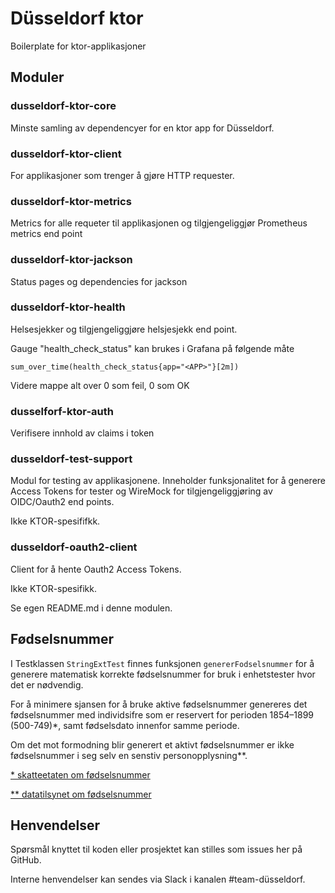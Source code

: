 # Düsseldorf ktor
Boilerplate for ktor-applikasjoner

## Moduler

### dusseldorf-ktor-core
Minste samling av dependencyer for en ktor app for Düsseldorf.

### dusseldorf-ktor-client
For applikasjoner som trenger å gjøre HTTP requester.

### dusseldorf-ktor-metrics
Metrics for alle requeter til applikasjonen og tilgjengeliggjør Prometheus metrics end point

### dusseldorf-ktor-jackson
Status pages og dependencies for jackson

### dusseldorf-ktor-health
Helsesjekker og tilgjengeliggjøre helsjesjekk end point.

Gauge "health_check_status" kan brukes i Grafana på følgende måte
```
sum_over_time(health_check_status{app="<APP>"}[2m])
```
Videre mappe alt over 0 som feil, 0 som OK

### dusselforf-ktor-auth
Verifisere innhold av claims i token

### dusseldorf-test-support
Modul for testing av applikasjonene. Inneholder funksjonalitet for å generere Access Tokens for tester og WireMock for tilgjengeliggjøring av OIDC/Oauth2 end points.

Ikke KTOR-spesififkk.

### dusseldorf-oauth2-client
Client for å hente Oauth2 Access Tokens.

Ikke KTOR-spesifikk.

Se egen README.md i denne modulen.

## Fødselsnummer
I Testklassen `StringExtTest` finnes funksjonen `genererFodselsnummer` for å generere matematisk korrekte fødselsnummer for bruk i enhetstester hvor det er nødvendig.

For å minimere sjansen for å bruke aktive fødselsnummer genereres det fødselsnummer med individsifre som er reservert for perioden 1854–1899 (500-749)*, samt fødselsdato innenfor samme periode.

Om det mot formodning blir generert et aktivt fødselsnummer er ikke fødselsnummer i seg selv en senstiv personopplysning**.

[* skatteetaten om fødselsnummer](https://www.skatteetaten.no/person/folkeregister/fodsel-og-navnevalg/barn-fodt-i-norge/fodselsnummer/)

[** datatilsynet om fødselsnummer](https://www.datatilsynet.no/rettigheter-og-plikter/personopplysninger/fodselsnummer/)

## Henvendelser
Spørsmål knyttet til koden eller prosjektet kan stilles som issues her på GitHub.

Interne henvendelser kan sendes via Slack i kanalen #team-düsseldorf.